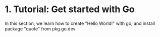 # 1. Tutorial: Get started with Go

In this section, we learn how to create "Hello World!" with go, and install package "quote" from pkg.go.dev